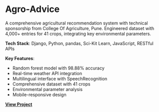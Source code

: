 # Agro-Advice

A comprehensive agricultural recommendation system with technical sponsorship from College Of Agriculture, Pune. Engineered dataset with 4,000+ entries for 41 crops, integrating key environmental parameters.

**Tech Stack**: Django, Python, pandas, Sci-Kit Learn, JavaScript, RESTful APIs

**Key Features**:
- Random forest model with 98.88% accuracy
- Real-time weather API integration
- Multilingual interface with SpeechRecognition
- Comprehensive dataset with 41 crops
- Environmental parameter analysis
- Mobile-responsive design

**[<i class="fa-solid fa-up-right-from-square"></i> View Project](https://github.com/tanayap/agro-advice)**